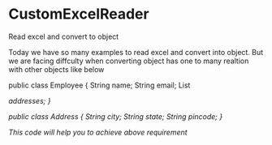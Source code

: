# CustomExcelReader
Read excel and convert to object

Today we have so many examples to read excel and convert into object. But we are facing diffculty when converting object has one to many realtion with other objects like below

public class Employee
{
String name;
String email;
List<Address> addresses;
}

public class Address
{
String city;
String state;
String pincode;
}

This code will help you to achieve above requirement
